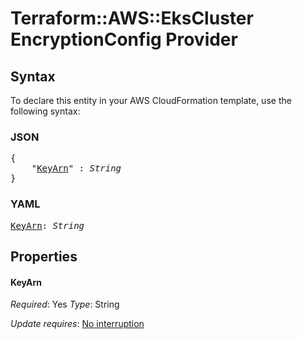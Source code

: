 # Terraform::AWS::EksCluster EncryptionConfig Provider

## Syntax

To declare this entity in your AWS CloudFormation template, use the following syntax:

### JSON

<pre>
{
    "<a href="#keyarn" title="KeyArn">KeyArn</a>" : <i>String</i>
}
</pre>

### YAML

<pre>
<a href="#keyarn" title="KeyArn">KeyArn</a>: <i>String</i>
</pre>

## Properties

#### KeyArn

_Required_: Yes
_Type_: String

_Update requires_: [No interruption](https://docs.aws.amazon.com/AWSCloudFormation/latest/UserGuide/using-cfn-updating-stacks-update-behaviors.html#update-no-interrupt)

